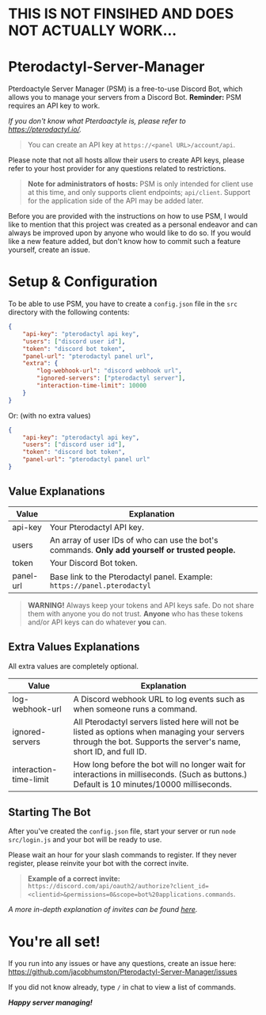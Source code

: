# THIS IS NOT FINSIHED AND DOES NOT ACTUALLY WORK...

# Pterodactyl-Server-Manager

Pterdoactyle Server Manager (PSM) is a free-to-use Discord Bot, which allows you to manage your servers from a Discord Bot. **Reminder:** PSM requires an API key to work.

_If you don't know what Pterdoactyle is, please refer to https://pterodactyl.io/._

> You can create an API key at `https://<panel URL>/account/api`.

Please note that not all hosts allow their users to create API keys, please refer to your host provider for any questions related to restrictions.

> **Note for administrators of hosts:** PSM is only intended for client use at this time, and only supports client endpoints; `api/client`. Support for the application side of the API may be added later.

Before you are provided with the instructions on how to use PSM, I would like to mention that this project was created as a personal endeavor and can always be improved upon by anyone who would like to do so. If you would like a new feature added, but don't know how to commit such a feature yourself, create an issue.

# Setup & Configuration

To be able to use PSM, you have to create a `config.json` file in the `src` directory with the following contents:

```json
{
    "api-key": "pterodactyl api key",
    "users": ["discord user id"],
    "token": "discord bot token",
    "panel-url": "pterodactyl panel url",
    "extra": {
        "log-webhook-url": "discord webhook url",
        "ignored-servers": ["pterodactyl server"],
        "interaction-time-limit": 10000
    }
}
```

Or: (with no extra values)

```json
{
    "api-key": "pterodactyl api key",
    "users": ["discord user id"],
    "token": "discord bot token",
    "panel-url": "pterodactyl panel url"
}
```

## Value Explanations

| Value     | Explanation                                                                                      |
| --------- | ------------------------------------------------------------------------------------------------ |
| api-key   | Your Pterodactyl API key.                                                                        |
| users     | An array of user IDs of who can use the bot's commands. **Only add yourself or trusted people.** |
| token     | Your Discord Bot token.                                                                          |
| panel-url | Base link to the Pterodactyl panel. Example: `https://panel.pterodactyl`                         |

> **WARNING!** Always keep your tokens and API keys safe. Do not share them with anyone you do not trust. **Anyone** who has these tokens and/or API keys can do whatever **you** can.

## Extra Values Explanations

All extra values are completely optional.

| Value                  | Explanation                                                                                                                                                      |
| ---------------------- | ---------------------------------------------------------------------------------------------------------------------------------------------------------------- |
| log-webhook-url        | A Discord webhook URL to log events such as when someone runs a command.                                                                                         |
| ignored-servers        | All Pterodactyl servers listed here will not be listed as options when managing your servers through the bot. Supports the server's name, short ID, and full ID. |
| interaction-time-limit | How long before the bot will no longer wait for interactions in milliseconds. (Such as buttons.) Default is 10 minutes/10000 milliseconds.                       |

## Starting The Bot

After you've created the `config.json` file, start your server or run `node src/login.js` and your bot will be ready to use.

Please wait an hour for your slash commands to register. If they never register, please reinvite your bot with the correct invite.

> **Example of a correct invite:** `https://discord.com/api/oauth2/authorize?client_id=<clientid>&permissions=0&scope=bot%20applications.commands`.

_A more in-depth explanation of invites can be found [here](https://discordjs.guide/preparations/adding-your-bot-to-servers.html#bot-invite-links)._

# You're all set!

If you run into any issues or have any questions, create an issue here: https://github.com/jacobhumston/Pterodactyl-Server-Manager/issues

If you did not know already, type `/` in chat to view a list of commands.

**_Happy server managing!_**
